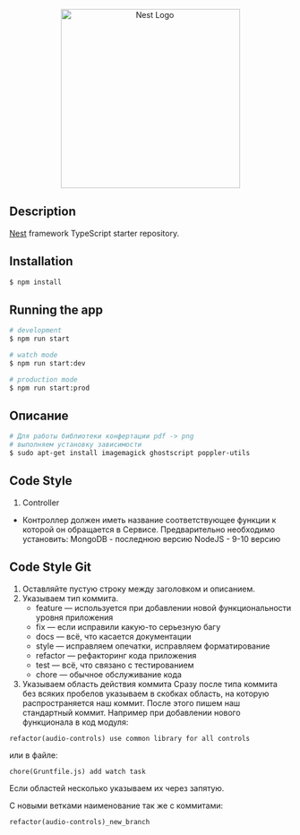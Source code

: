 <p align="center">
  <a href="http://nestjs.com/" target="blank"><img src="https://nestjs.com/img/logo_text.svg" width="320" alt="Nest Logo" /></a>
</p>

[circleci-image]: https://img.shields.io/circleci/build/github/nestjs/nest/master?token=abc123def456
[circleci-url]: https://circleci.com/gh/nestjs/nest

</p>

## Description

[Nest](https://github.com/nestjs/nest) framework TypeScript starter repository.

## Installation

```bash
$ npm install
```

## Running the app

```bash
# development
$ npm run start

# watch mode
$ npm run start:dev

# production mode
$ npm run start:prod
```

## Описание

```bash
# Для работы библиотеки конфертации pdf -> png 
# выполняем установку зависимости
$ sudo apt-get install imagemagick ghostscript poppler-utils
```

## Code Style 
1. Controller
  - Контроллер должен иметь название соответствующее функции к которой он обращается в Сервисе.
Предварительно необходимо установить:
MongoDB - последнюю версию
NodeJS - 9-10 версию

## Code Style Git
1. Оставляйте пустую строку между заголовком и описанием.
2. Указываем тип коммита.
    - feature — используется при добавлении новой функциональности уровня приложения
    - fix — если исправили какую-то серьезную багу
    - docs — всё, что касается документации
    - style — исправляем опечатки, исправляем форматирование
    - refactor — рефакторинг кода приложения
    - test — всё, что связано с тестированием
    - chore — обычное обслуживание кода
3. Указываем область действия коммита
Сразу после типа коммита без всяких пробелов указываем в скобках область, на которую распространяется наш коммит.
После этого пишем наш стандартный коммит.
Например при добавлении нового функционала в код модуля:
```
refactor(audio-controls) use common library for all controls
```
или в файле:
```
chore(Gruntfile.js) add watch task
```
Если областей несколько указываем их через запятую.

С новыми ветками наименование так же с коммитами:
```
refactor(audio-controls)_new_branch
```

